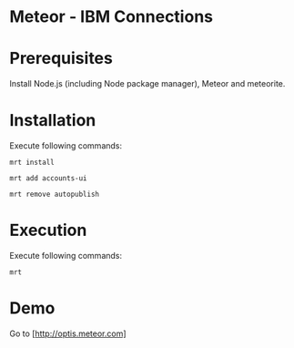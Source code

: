 Meteor - IBM Connections
===

# Prerequisites

Install Node.js (including Node package manager), Meteor and meteorite.

# Installation

Execute following commands:

`mrt install`

`mrt add accounts-ui`

`mrt remove autopublish`

# Execution

Execute following commands:

`mrt`

# Demo

Go to [http://optis.meteor.com]
